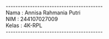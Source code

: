 ---------------------------------------- <br>
Nama : Annisa Rahmania Putri <br>
NIM  : 244107027009 <br>
Kelas : 4K-RPL <br>
---------------------------------------- <br>